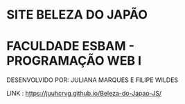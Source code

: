 # SITE BELEZA DO JAPÃO 

# FACULDADE ESBAM - PROGRAMAÇÃO WEB I

DESENVOLVIDO POR: JULIANA MARQUES E FILIPE WILDES 

LINK : https://juuhcrvg.github.io/Beleza-do-Japao-JS/
